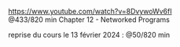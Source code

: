 https://www.youtube.com/watch?v=8DvywoWv6fI  
@433/820 min 
Chapter 12 - Networked Programs

reprise du cours le 13 février 2024 : @50/820 min